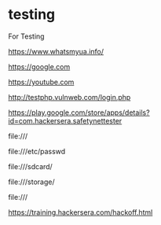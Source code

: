 # testing
For Testing 

https://www.whatsmyua.info/

https://google.com

https://youtube.com

http://testphp.vulnweb.com/login.php

https://play.google.com/store/apps/details?id=com.hackersera.safetynettester

file:///

file:///etc/passwd

file:///sdcard/

file:///storage/

file:///

https://training.hackersera.com/hackoff.html
